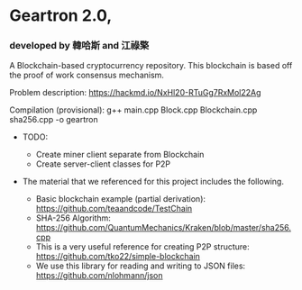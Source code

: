 # Geartron 2.0,
### developed by 韓哈斯 and 江祿檠
A Blockchain-based cryptocurrency repository. This blockchain is based off the proof of work consensus mechanism.

Problem description: https://hackmd.io/NxHl20-RTuGg7RxMol22Ag

Compilation (provisional): g++ main.cpp Block.cpp Blockchain.cpp sha256.cpp -o geartron

* TODO:
  * Create miner client separate from Blockchain
  * Create server-client classes for P2P


* The material that we referenced for this project includes the following.
  * Basic blockchain example (partial derivation): https://github.com/teaandcode/TestChain
  * SHA-256 Algorithm: https://github.com/QuantumMechanics/Kraken/blob/master/sha256.cpp
  * This is a very useful reference for creating P2P structure: https://github.com/tko22/simple-blockchain
  * We use this library for reading and writing to JSON files: https://github.com/nlohmann/json
